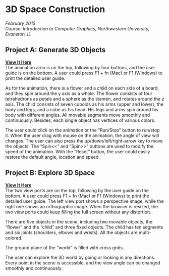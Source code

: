 # 3D Space Construction
_February 2015_  
_Course: Introduction to Computer Graphics, Northwestern University, Evanston, IL_
## Project A: Generate 3D Objects
**[View It Here](http://htmlpreview.github.io/?https://github.com/zhtiansweet/3DSpace_EECS351/blob/master/ZhangTianProjA.html)**  
The animation area is on the top, following by four buttons, and the user guide is on the bottom. A user could press F1 + fn (Mac) or F1 (Windows) to print the detailed user guide.  

As for the animation, there is a flower and a child on each side of a board, and they spin around the y axis as a whole. The flower consists of four tetrahedrons as petals and a sphere as the stamen, and rotates around the z axis. The child consists of seven cuboids as his arms (upper and lower), the body and legs, and a cube as his head. His legs and arms spin around his body with different angles. All movable segments move smoothly and continuously. Besides, each single object has vertices of various colors.  

The user could click on the animation or the “Run/Stop” button to run/stop it. When the user drag with mouse on the animation, the angle of view will changes. The user can also press the up/down/left/right-arrow key to move the objects. The “Spin<<” and “Spin>>” buttons are used to modify the speed of the animation. With the “Reset” button, the user could easily restore the default angle, location and speed.
## Project B: Explore 3D Space
**[View It Here](http://htmlpreview.github.io/?https://github.com/zhtiansweet/3DSpace_EECS351/blob/master/ZhangTianProjB.html)**  
The two view ports are on the top, following by the user guide on the bottom. A user could press F1 + fn (Mac) or F1 (Windows) to print the detailed user guide. The left view port shows a perspective image, while the right one shows an orthographic image. When the browser is resized, the two view ports could keep filling the full screen without any distortion.

There are five objects in the scene, including two movable objects, the “flower” and the “child” and three fixed objects. The child has ten segments and six joints (shoulders, elbows and wrists). All the objects are multi-colored.

The ground plane of the “world” is filled with cross grids.

The user can explore the 3D world by going or looking in any directions. Every point in the scene is accessible, and the view angle can be changed smoothly and continuously.
